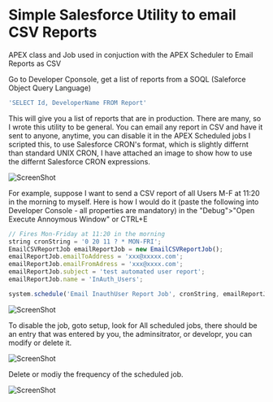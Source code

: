 # Simple Salesforce Utility to email CSV Reports
APEX class and Job used in conjuction with the APEX Scheduler to Email Reports as CSV

Go to Developer Cponsole, get a list of reports from a SOQL (Saleforce Object Query Language)

```javascript 
'SELECT Id, DeveloperName FROM Report'
```

This will give you a list of reports that are in production.
There are many, so I wrote this utility to be general. You can email any report in CSV
and have it sent to anyone, anytime, you can disable it in the APEX Scheduled jobs
I scripted this, to use Salesforce CRON's format, which is slightly differnt than standard
UNIX CRON, I have attached an image to show how to use the differnt Salesforce CRON expressions.

![ScreenShot](https://raw.github.com/mrisney/apexemailcsvreport/master/screenshots/SaleforceCron.png)

For example, suppose I want to send a CSV report of all Users M-F at 11:20 in the morning to myself.
Here is how I would do it (paste the following into Developer Console - all properties are mandatory)
in the "Debug">"Open Execute Annoymous Window" or CTRL+E

```javascript 
// Fires Mon-Friday at 11:20 in the morning
string cronString = '0 20 11 ? * MON-FRI';
EmailCSVReportJob emailReportJob = new EmailCSVReportJob();
emailReportJob.emailToAddress = 'xxx@xxxxx.com';
emailReportJob.emailFromAdress = 'xxx@xxxx.com';
emailReportJob.subject = 'test automated user report';
emailReportJob.name = 'InAuth_Users';

system.schedule('Email InauthUser Report Job', cronString, emailReportJob);`
```
![ScreenShot](https://raw.github.com/mrisney/apexemailcsvreport/master/screenshots/devconsole.screenshot.png)

To disable the job, goto setup, look for All scheduled jobs, there should be an entry that was entered 
by you, the adminsitrator, or developr, you can modify or delete it.

![ScreenShot](https://raw.github.com/mrisney/apexemailcsvreport/master/screenshots/schedjobs.screenshot.png)

Delete or modiy the frequency of the scheduled job.

![ScreenShot](https://raw.github.com/mrisney/apexemailcsvreport/master/screenshots/modify.schedjob.screenshot.png)








